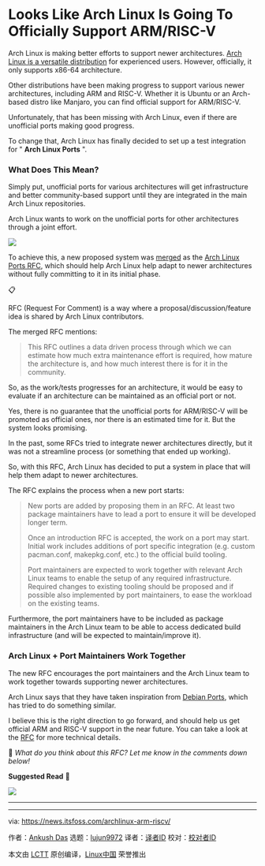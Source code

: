 [#]: subject: "Looks Like Arch Linux Is Going To Officially Support ARM/RISC-V"
[#]: via: "https://news.itsfoss.com/archlinux-arm-riscv/"
[#]: author: "Ankush Das https://news.itsfoss.com/author/ankush/"
[#]: collector: "lujun9972/lctt-scripts-1705972010"
[#]: translator: " "
[#]: reviewer: " "
[#]: publisher: " "
[#]: url: " "

Looks Like Arch Linux Is Going To Officially Support ARM/RISC-V
======
Arch Linux is making better efforts to support newer architectures.
[Arch Linux is a versatile distribution][1] for experienced users. However, officially, it only supports x86-64 architecture.

Other distributions have been making progress to support various newer architectures, including ARM and RISC-V. Whether it is Ubuntu or an Arch-based distro like Manjaro, you can find official support for ARM/RISC-V.

Unfortunately, that has been missing with Arch Linux, even if there are unofficial ports making good progress.

To change that, Arch Linux has finally decided to set up a test integration for " **Arch Linux Ports** ".

### What Does This Mean?

Simply put, unofficial ports for various architectures will get infrastructure and better community-based support until they are integrated in the main Arch Linux repositories.

Arch Linux wants to work on the unofficial ports for other architectures through a joint effort.

![][2]

To achieve this, a new proposed system was [merged][3] as the [Arch Linux Ports RFC][4], which should help Arch Linux help adapt to newer architectures without fully committing to it in its initial phase.

📋

RFC (Request For Comment) is a way where a proposal/discussion/feature idea is shared by Arch Linux contributors.

The merged RFC mentions:

> This RFC outlines a data driven process through which we can estimate how much extra maintenance effort is required, how mature the architecture is, and how much interest there is for it in the community.

So, as the work/tests progresses for an architecture, it would be easy to evaluate if an architecture can be maintained as an official port or not.

Yes, there is no guarantee that the unofficial ports for ARM/RISC-V will be promoted as official ones, nor there is an estimated time for it. But the system looks promising.

In the past, some RFCs tried to integrate newer architectures directly, but it was not a streamline process (or something that ended up working).

So, with this RFC, Arch Linux has decided to put a system in place that will help them adapt to newer architectures.

The RFC explains the process when a new port starts:

> New ports are added by proposing them in an RFC. At least two package maintainers have to lead a port to ensure it will be developed longer term.
>
> Once an introduction RFC is accepted, the work on a port may start. Initial work includes additions of port specific integration (e.g. custom pacman.conf, makepkg.conf, etc.) to the official build tooling.
>
> Port maintainers are expected to work together with relevant Arch Linux teams to enable the setup of any required infrastructure. Required changes to existing tooling should be proposed and if possible also implemented by port maintainers, to ease the workload on the existing teams.

Furthermore, the port maintainers have to be included as package maintainers in the Arch Linux team to be able to access dedicated build infrastructure (and will be expected to maintain/improve it).

### Arch Linux + Port Maintainers Work Together

The new RFC encourages the port maintainers and the Arch Linux team to work together towards supporting newer architectures.

Arch Linux says that they have taken inspiration from [Debian Ports][5], which has tried to do something similar.

I believe this is the right direction to go forward, and should help us get official ARM and RISC-V support in the near future. You can take a look at the [RFC][4] for more technical details.

💬 _What do you think about this RFC? Let me know in the comments down below!_

**Suggested Read** 📖

![][6]

* * *

--------------------------------------------------------------------------------

via: https://news.itsfoss.com/archlinux-arm-riscv/

作者：[Ankush Das][a]
选题：[lujun9972][b]
译者：[译者ID](https://github.com/译者ID)
校对：[校对者ID](https://github.com/校对者ID)

本文由 [LCTT](https://github.com/LCTT/TranslateProject) 原创编译，[Linux中国](https://linux.cn/) 荣誉推出

[a]: https://news.itsfoss.com/author/ankush/
[b]: https://github.com/lujun9972
[1]: https://itsfoss.com/why-arch-linux/
[2]: https://news.itsfoss.com/content/images/2024/05/arch-linux-rfc.png
[3]: https://gitlab.archlinux.org/archlinux/rfcs/-/merge_requests/32
[4]: https://rfc.archlinux.page/0032-arch-linux-ports/
[5]: https://www.ports.debian.org/
[6]: https://itsfoss.com/content/images/size/w256h256/2022/12/android-chrome-192x192.png
